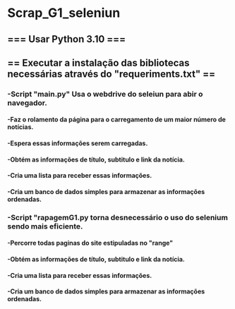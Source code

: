 # Scrap_G1_seleniun

## === Usar Python 3.10 ===

## == Executar a instalação das bibliotecas necessárias através do "requeriments.txt" ==

### -Script "main.py" Usa o webdrive do seleiun para abir o navegador.

#### -Faz o rolamento da página para o carregamento de um maior número de notícias.

#### -Espera essas informações serem carregadas.

#### -Obtém as informações de título, subtitulo e link da notícia.

#### -Cria uma lista para receber essas informações.

#### -Cria um banco de dados simples para armazenar as informações ordenadas.

### -Script "rapagemG1.py torna desnecessário o uso do selenium sendo mais eficiente.

#### -Percorre todas paginas do site estipuladas no "range"

#### -Obtém as informações de título, subtitulo e link da notícia.

#### -Cria uma lista para receber essas informações.

#### -Cria um banco de dados simples para armazenar as informações ordenadas.